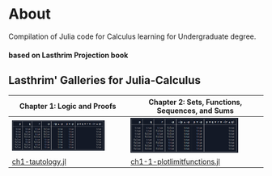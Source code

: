 # About
Compilation of Julia code for Calculus learning for Undergraduate degree.

#### based on Lasthrim Projection book 

## Lasthrim' Galleries for Julia-Calculus
| Chapter 1: Logic and Proofs | Chapter 2: Sets, Functions, Sequences, and Sums | 
| ------------- | ------------- | 
| <img src="https://github.com/glanzkaiser/glanzshamzs/blob/main/Julia/images/LPdiscretemath-1-tautology.png" width="83%"> | <img src="https://github.com/glanzkaiser/glanzshamzs/blob/main/Julia/images/LPdiscretemath-1-tautology.png" width="83%"> | 
| <a href="https://github.com/glanzkaiser/glanzshamzs/blob/main/LasthrimProjection/Julia-DiscreteMathematics/ch1-tautology.jl">ch1-tautology.jl</a> | <a href="https://github.com/glanzkaiser/glanzshamzs/blob/main/LasthrimProjection/Julia-Calculus/ch1-1-plotlimitfunctions.jl">ch1-1-plotlimitfunctions.jl</a> | 
